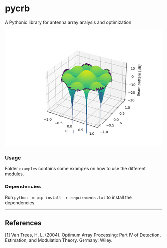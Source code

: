 # pycrb
A Pythonic library for antenna array analysis and optimization

![Plot of a beam pattern.](yarray.png)

### Usage
Folder ```examples``` contains some examples on how to use the different modules.

### Dependencies
Run ```python -m pip install -r requirements.txt``` to install the dependencies.

---

## References
<a id="1">[1]</a>
Van Trees, H. L. (2004). Optimum Array Processing: Part IV of Detection, Estimation, and Modulation Theory. Germany: Wiley.
